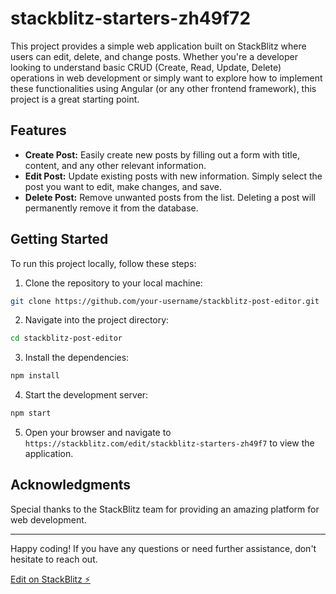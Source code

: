 # stackblitz-starters-zh49f72

This project provides a simple web application built on StackBlitz where users can edit, delete, and change posts. Whether you're a developer looking to understand basic CRUD (Create, Read, Update, Delete) operations in web development or simply want to explore how to implement these functionalities using Angular (or any other frontend framework), this project is a great starting point.

## Features

- **Create Post:** Easily create new posts by filling out a form with title, content, and any other relevant information.
- **Edit Post:** Update existing posts with new information. Simply select the post you want to edit, make changes, and save.
- **Delete Post:** Remove unwanted posts from the list. Deleting a post will permanently remove it from the database.

## Getting Started

To run this project locally, follow these steps:

1. Clone the repository to your local machine:

```bash
git clone https://github.com/your-username/stackblitz-post-editor.git
```

2. Navigate into the project directory:

```bash
cd stackblitz-post-editor
```

3. Install the dependencies:

```bash
npm install
```

4. Start the development server:

```bash
npm start
```

5. Open your browser and navigate to `https://stackblitz.com/edit/stackblitz-starters-zh49f7` to view the application.

## Acknowledgments

Special thanks to the StackBlitz team for providing an amazing platform for web development.

---

Happy coding! If you have any questions or need further assistance, don't hesitate to reach out.

[Edit on StackBlitz ⚡️](https://stackblitz.com/edit/stackblitz-starters-zh49f7)
